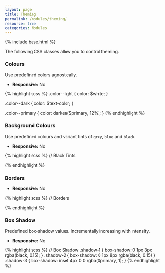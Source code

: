 ```yaml
---
layout: page
title: Theming
permalink: /modules/theming/
resource: true
categories: Modules
---
```

{% include base.html %}

The following CSS classes allow you to control theming.

### Colours
Use predefined colors agnostically.
- **Responsive:** No

{% highlight scss %}
.color--light {
  color: $white;
}

.color--dark {
  color: $text-color;
}

.color--primary {
  color: darken($primary, 12%);
}
{% endhighlight %}


### Background Colours
Use predefined colours and variant tints of `grey`, `blue` and `black`.
- **Responsive:** No

{% highlight scss %}
// Black Tints

{% endhighlight %}

### Borders
- **Responsive:** No

{% highlight scss %}
// Borders

{% endhighlight %}

### Box Shadow
Predefined box-shadow values. Incrementally increasing with intensity.

- **Responsive:** No

{% highlight scss %}
// Box Shadow
.shadow-1 {
  box-shadow: 0 1px 3px rgba(black, 0.15);
}
.shadow-2 {
  box-shadow: 0 1px 8px rgba(black, 0.15)
}
.shadow-3 {
  box-shadow: inset 4px 0 0 rgba($primary, 1);
}
{% endhighlight %}
